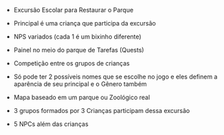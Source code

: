
- Excursão Escolar para Restaurar o Parque
  
- Principal é uma criança que participa da excursão
  
- NPS variados (cada 1 é um bixinho diferente)
  
- Painel no meio do parque de Tarefas (Quests)
  
- Competição entre os grupos de crianças
  
- Só pode ter 2 possíveis nomes que se escolhe no jogo e eles definem a aparência de seu principal e o Gênero também
  
- Mapa baseado em um parque ou Zoológico real
  
- 3 grupos formados por 3 Crianças participam dessa excursão
  
- 5 NPCs além das crianças